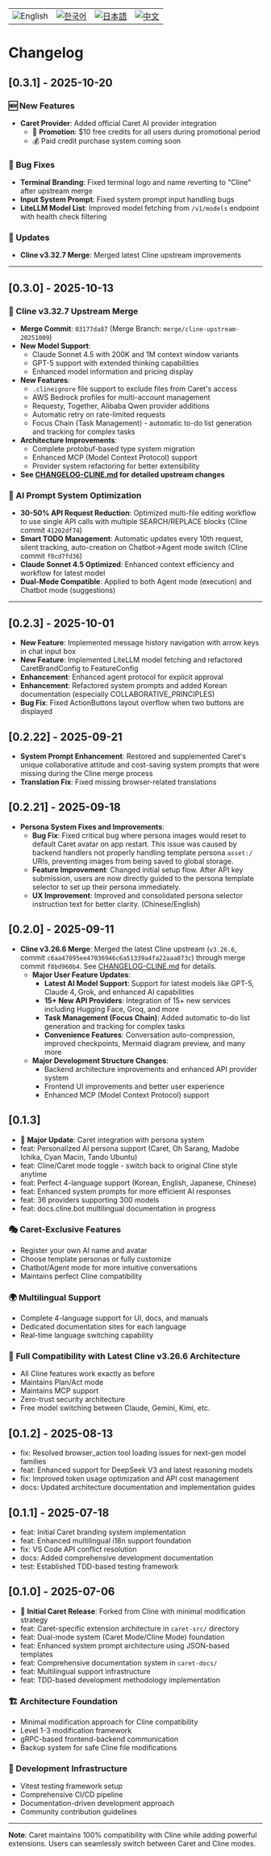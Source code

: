 <div align="center">
  <table>
    <tr>
      <td align="center">
        <img src="https://img.shields.io/badge/English-2563eb?style=for-the-badge&labelColor=1e40af" alt="English"/>
      </td>
      <td align="center">
        <a href="./caret-docs/ko/CHANGELOG.md">
          <img src="https://img.shields.io/badge/한국어-16a34a?style=for-the-badge&labelColor=15803d" alt="한국어"/>
        </a>
      </td>
      <td align="center">
        <a href="./caret-docs/ja/CHANGELOG.md">
          <img src="https://img.shields.io/badge/日本語-ea580c?style=for-the-badge&labelColor=c2410c" alt="日本語"/>
        </a>
      </td>
      <td align="center">
        <a href="./caret-docs/zh-cn/CHANGELOG.md">
          <img src="https://img.shields.io/badge/中文-dc2626?style=for-the-badge&labelColor=b91c1c" alt="中文"/>
        </a>
      </td>
    </tr>
  </table>
</div>

# Changelog

## [0.3.1] - 2025-10-20

### 🆕 New Features
- **Caret Provider**: Added official Caret AI provider integration
  - 🎁 **Promotion**: $10 free credits for all users during promotional period
  - 💰 Paid credit purchase system coming soon

### 🐛 Bug Fixes
- **Terminal Branding**: Fixed terminal logo and name reverting to "Cline" after upstream merge
- **Input System Prompt**: Fixed system prompt input handling bugs
- **LiteLLM Model List**: Improved model fetching from `/v1/models` endpoint with health check filtering

### 🔄 Updates
- **Cline v3.32.7 Merge**: Merged latest Cline upstream improvements

---

## [0.3.0] - 2025-10-13

### 🎉 Cline v3.32.7 Upstream Merge

- **Merge Commit**: `03177da87` (Merge Branch: `merge/cline-upstream-20251009`)
- **New Model Support**:
  - Claude Sonnet 4.5 with 200K and 1M context window variants
  - GPT-5 support with extended thinking capabilities
  - Enhanced model information and pricing display
- **New Features**:
  - `.clineignore` file support to exclude files from Caret's access
  - AWS Bedrock profiles for multi-account management
  - Requesty, Together, Alibaba Qwen provider additions
  - Automatic retry on rate-limited requests
  - Focus Chain (Task Management) - automatic to-do list generation and tracking for complex tasks
- **Architecture Improvements**:
  - Complete protobuf-based type system migration
  - Enhanced MCP (Model Context Protocol) support
  - Provider system refactoring for better extensibility
- **See [CHANGELOG-CLINE.md](CHANGELOG-CLINE.md) for detailed upstream changes**

### 🚀 AI Prompt System Optimization

- **30-50% API Request Reduction**: Optimized multi-file editing workflow to use single API calls with multiple SEARCH/REPLACE blocks (Cline commit `41202df74`)
- **Smart TODO Management**: Automatic updates every 10th request, silent tracking, auto-creation on Chatbot→Agent mode switch (Cline commit `f0cd7fd36`)
- **Claude Sonnet 4.5 Optimized**: Enhanced context efficiency and workflow for latest model
- **Dual-Mode Compatible**: Applied to both Agent mode (execution) and Chatbot mode (suggestions)

---

## [0.2.3] - 2025-10-01
 - **New Feature**: Implemented message history navigation with arrow keys in chat input box
 - **New Feature**: Implemented LiteLLM model fetching and refactored CaretBrandConfig to FeatureConfig
 - **Enhancement**: Enhanced agent protocol for explicit approval
 - **Enhancement**: Refactored system prompts and added Korean documentation (especially COLLABORATIVE_PRINCIPLES)
 - **Bug Fix**: Fixed ActionButtons layout overflow when two buttons are displayed

## [0.2.22] - 2025-09-21
 - **System Prompt Enhancement**: Restored and supplemented Caret's unique collaborative attitude and cost-saving system prompts that were missing during the Cline merge process
 - **Translation Fix**: Fixed missing browser-related translations

## [0.2.21] - 2025-09-18

- **Persona System Fixes and Improvements**:
  - **Bug Fix**: Fixed critical bug where persona images would reset to default Caret avatar on app restart. This issue was caused by backend handlers not properly handling template persona `asset:/` URIs, preventing images from being saved to global storage.
  - **Feature Improvement**: Changed initial setup flow. After API key submission, users are now directly guided to the persona template selector to set up their persona immediately.
  - **UX Improvement**: Improved and consolidated persona selector instruction text for better clarity. (Chinese/English)

## [0.2.0] - 2025-09-11

- **Cline v3.26.6 Merge**: Merged the latest Cline upstream (`v3.26.6`, commit `c6aa47095ee47036946c6a51339a4fa22aaa073c`) through merge commit `f8bd960b4`. See [CHANGELOG-CLINE.md](CHANGELOG-CLINE.md) for details.
  - **Major User Feature Updates**:
    - **Latest AI Model Support**: Support for latest models like GPT-5, Claude 4, Grok, and enhanced AI capabilities
    - **15+ New API Providers**: Integration of 15+ new services including Hugging Face, Groq, and more
    - **Task Management (Focus Chain)**: Added automatic to-do list generation and tracking for complex tasks
    - **Convenience Features**: Conversation auto-compression, improved checkpoints, Mermaid diagram preview, and many more
  - **Major Development Structure Changes**:
    - Backend architecture improvements and enhanced API provider system
    - Frontend UI improvements and better user experience
    - Enhanced MCP (Model Context Protocol) support

## [0.1.3]

- 🎉 **Major Update**: Caret integration with persona system
- feat: Personalized AI persona support (Caret, Oh Sarang, Madobe Ichika, Cyan Macin, Tando Ubuntu)
- feat: Cline/Caret mode toggle - switch back to original Cline style anytime
- feat: Perfect 4-language support (Korean, English, Japanese, Chinese)
- feat: Enhanced system prompts for more efficient AI responses
- feat: 36 providers supporting 300 models
- feat: docs.cline.bot multilingual documentation in progress

### 🎭 Caret-Exclusive Features
- Register your own AI name and avatar
- Choose template personas or fully customize
- Chatbot/Agent mode for more intuitive conversations
- Maintains perfect Cline compatibility

### 🌍 Multilingual Support
- Complete 4-language support for UI, docs, and manuals
- Dedicated documentation sites for each language
- Real-time language switching capability

### 🚀 **Full Compatibility with Latest Cline v3.26.6 Architecture**
- All Cline features work exactly as before
- Maintains Plan/Act mode
- Maintains MCP support
- Zero-trust security architecture
- Free model switching between Claude, Gemini, Kimi, etc.

## [0.1.2] - 2025-08-13

- fix: Resolved browser_action tool loading issues for next-gen model families
- feat: Enhanced support for DeepSeek V3 and latest reasoning models
- fix: Improved token usage optimization and API cost management
- docs: Updated architecture documentation and implementation guides

## [0.1.1] - 2025-07-18

- feat: Initial Caret branding system implementation
- feat: Enhanced multilingual i18n support foundation
- fix: VS Code API conflict resolution
- docs: Added comprehensive development documentation
- test: Established TDD-based testing framework

## [0.1.0] - 2025-07-06

- 🎉 **Initial Caret Release**: Forked from Cline with minimal modification strategy
- feat: Caret-specific extension architecture in `caret-src/` directory
- feat: Dual-mode system (Caret Mode/Cline Mode) foundation
- feat: Enhanced system prompt architecture using JSON-based templates
- feat: Comprehensive documentation system in `caret-docs/`
- feat: Multilingual support infrastructure
- feat: TDD-based development methodology implementation

### 🏗️ Architecture Foundation
- Minimal modification approach for Cline compatibility
- Level 1-3 modification framework
- gRPC-based frontend-backend communication
- Backup system for safe Cline file modifications

### 🧪 Development Infrastructure
- Vitest testing framework setup
- Comprehensive CI/CD pipeline
- Documentation-driven development approach
- Community contribution guidelines

---

**Note**: Caret maintains 100% compatibility with Cline while adding powerful extensions. Users can seamlessly switch between Caret and Cline modes.
